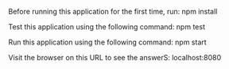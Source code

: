 Before running this application for the first time, run:
npm install

Test this application using the following command:
npm test

Run this application using the following command:
npm start

Visit the browser on this URL to see the answerS:
localhost:8080
